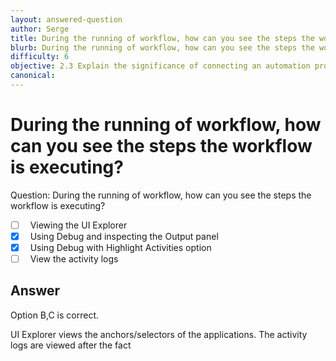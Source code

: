 ```yaml
---
layout: answered-question
author: Serge
title: During the running of workflow, how can you see the steps the workflow is executing?
blurb: During the running of workflow, how can you see the steps the workflow is executing?
difficulty: 6
objective: 2.3 Explain the significance of connecting an automation project to the version control solution
canonical: 
---
```


<h1>During the running of workflow, how can you see the steps the workflow is executing?</h1>

Question:  During the running of workflow, how can you see the steps the workflow is executing?

 - [ ] &nbsp;  Viewing the UI Explorer
 - [X] &nbsp;  Using Debug and inspecting the Output panel
 - [X] &nbsp;  Using Debug with Highlight Activities option
 - [ ] &nbsp;  View the activity logs

## Answer

Option B,C is correct.

UI Explorer views the anchors/selectors of the applications.  The activity logs are viewed after the fact


